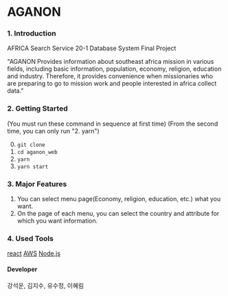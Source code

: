 # AGANON
 
### 1. Introduction
 
AFRICA Search Service
20-1 Database System Final Project

"AGANON Provides information about southeast africa mission in various fields, including basic information, population, economy, religion, education and industry. Therefore, it provides convenience when missionaries who are preparing to go to mission work and people interested in africa collect data."

 
 
### 2. Getting Started 
(You must run these command in sequence at first time)
(From the second time, you can only run "2. yarn")

0. `git clone`
1. `cd aganon_web`
2. `yarn`
3. `yarn start`
 
 
### 3. Major Features
1. You can select menu page(Economy, religion, education, etc.) what you want.
2. On the page of each menu, you can select the country and attribute for which you want information.

 
### 4. Used Tools

[react](https://ko.reactjs.org/)
[AWS](https://aws.amazon.com/ko/)
[Node.js](https://nodejs.org/ko/)
 
 
 
#### Developer

강석운, 김지수, 유수정, 이혜림

